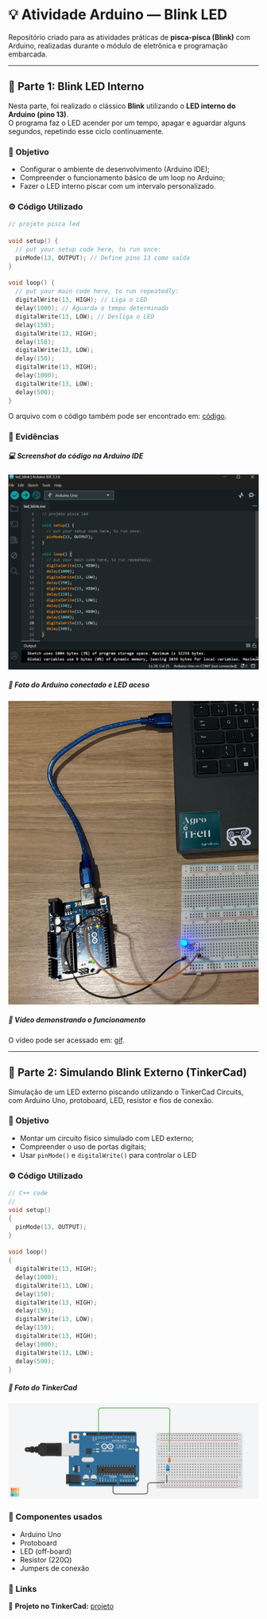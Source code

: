 # 💡 Atividade Arduino — Blink LED

Repositório criado para as atividades práticas de **pisca-pisca (Blink)** com Arduino, realizadas durante o módulo de eletrônica e programação embarcada.

---

## 🔹 Parte 1: Blink LED Interno

Nesta parte, foi realizado o clássico **Blink** utilizando o **LED interno do Arduino (pino 13)**.  
O programa faz o LED acender por um tempo, apagar e aguardar alguns segundos, repetindo esse ciclo continuamente.

### 🧠 Objetivo
- Configurar o ambiente de desenvolvimento (Arduino IDE);
- Compreender o funcionamento básico de um loop no Arduino;
- Fazer o LED interno piscar com um intervalo personalizado.

### ⚙️ Código Utilizado
```c
// projeto pisca led

void setup() {
  // put your setup code here, to run once:
  pinMode(13, OUTPUT); // Define pino 13 como saída
}

void loop() {
  // put your main code here, to run repeatedly:
  digitalWrite(13, HIGH); // Liga o LED
  delay(1000); // Aguarda o tempo determinado
  digitalWrite(13, LOW); // Desliga o LED
  delay(150);
  digitalWrite(13, HIGH);
  delay(150);
  digitalWrite(13, LOW);
  delay(150);
  digitalWrite(13, HIGH);
  delay(1000);
  digitalWrite(13, LOW);
  delay(500);
}
```

O arquivo com o código também pode ser encontrado em: [código](led_blink.ino).

### 📸 Evidências

##### 💻 Screenshot do código na Arduino IDE
![imagem codigo](assets/codigo.png)

##### 🔌 Foto do Arduino conectado e LED aceso
![imagem led](assets/arduino_led.jpg)

##### 🎥 Vídeo demonstrando o funcionamento
O vídeo pode ser acessado em: [gif](assets/gif.mp4).


---

## 🔹 Parte 2: Simulando Blink Externo (TinkerCad)

Simulação de um LED externo piscando utilizando o TinkerCad Circuits, com Arduino Uno, protoboard, LED, resistor e fios de conexão.

### 🧠 Objetivo
- Montar um circuito físico simulado com LED externo;
- Compreender o uso de portas digitais;
- Usar `pinMode()` e `digitalWrite()` para controlar o LED

### ⚙️ Código Utilizado

```c
// C++ code
//
void setup()
{
  pinMode(13, OUTPUT);
}

void loop()
{
  digitalWrite(13, HIGH);
  delay(1000);
  digitalWrite(13, LOW);
  delay(150);
  digitalWrite(13, HIGH);
  delay(150);
  digitalWrite(13, LOW);
  delay(150);
  digitalWrite(13, HIGH);
  delay(1000);
  digitalWrite(13, LOW);
  delay(500);
}
```
##### 🔌 Foto do TinkerCad
![imagem led](assets/thinkercad.png)

### 🧩 Componentes usados

- Arduino Uno
- Protoboard
- LED (off-board)
- Resistor (220Ω)
- Jumpers de conexão

### 🔗 Links

🔗 **Projeto no TinkerCad:** [projeto](https://www.tinkercad.com/things/2vS6qZP6zsx/editel?sharecode=GxjVbPeX-PSrihU1FwcvG0dtj7ViH2wngF_RkmdpAfI)